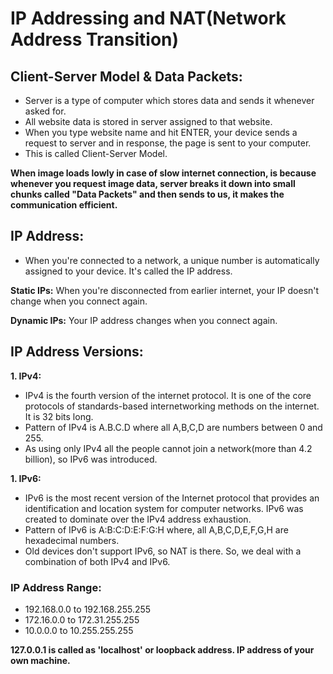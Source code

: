 # IP Addressing and NAT(Network Address Transition)

## Client-Server Model & Data Packets:

- Server is a type of computer which stores data and sends it whenever asked for. 
- All website data is stored in server assigned to that website.
- When you type website name and hit ENTER, your device sends a request to server and in response, the page is sent to your computer.
- This is called Client-Server Model.

**When image loads lowly in case of slow internet connection, is because whenever you request image data, server breaks it  down into small chunks called "Data Packets" and then sends to us, it makes the communication efficient.**

## IP Address:

- When you're connected to a network, a unique number is automatically assigned to your device. It's called the IP address.

**Static IPs:** When you're disconnected from earlier internet, your IP doesn't change when you connect again.

**Dynamic IPs:** Your IP address changes when you connect again.

## IP Address Versions:

**1. IPv4:** 
- IPv4 is the fourth version of the internet protocol. It is one of the core protocols of standards-based internetworking methods on the internet. It is 32 bits long.
- Pattern of IPv4 is A.B.C.D where all A,B,C,D are numbers between 0 and 255.
- As using only IPv4 all the people cannot join a network(more than 4.2 billion), so IPv6 was introduced.

**1. IPv6:** 
-  IPv6 is the most recent version of the Internet protocol that provides an identification and location system for computer networks. IPv6 was created to dominate over the IPv4 address exhaustion.
-  Pattern of IPv6 is A:B:C:D:E:F:G:H where, all A,B,C,D,E,F,G,H are hexadecimal numbers.
-  Old devices don't support IPv6, so NAT is there. So, we deal with a combination of both IPv4 and IPv6.

 ### IP Address Range:
 - 192.168.0.0 to 192.168.255.255
 - 172.16.0.0 to 172.31.255.255
 - 10.0.0.0 to 10.255.255.255 
 
**127.0.0.1 is called as 'localhost' or loopback address. IP address of your own machine.**
